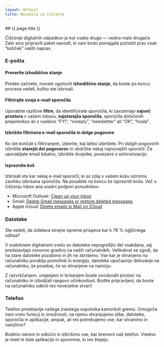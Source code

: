 ```yaml
---
layout: default
title: Navodila za čiščenje
---
```


<div class="block" markdown="1">
## {{ page.title }}

Čiščenje digitalnih odpadkov je kot vsako drugo — vedno malo drugače. Zato smo pripravili paket navodil, ki vam bodo pomagala počistiti prav vsak “kotiček” vaših naprav.


### E-pošta

#### Preverite izhodiščno stanje
Preden začnete, morate ugotoviti **izhodiščno stanje**, da boste po koncu procesa vedeli, koliko ste izbrisali. 
#### Filtrirajte svoja e-mail sporočila 
Uporabite različne **filtre**, da identificirate sporočila, ki zavzemajo **največ prostora** v vašem inboxu, **najstarejša sporočila**, sporočila določenih prejemnikov ali z vsebino “FYI”, “noreply”, “newsletter” ali “OK”, “hvala”. 
#### Izbrišite filtrirana e-mail sporočila in dolge pogovore 
Ko ste končali s filtriranjem, izberite, kaj lahko izbrišete. Pri dolgih pogovorih izbrišite **starejši del pogovorov** in obdržite nekaj najnovejših sporočil. Če uporabljate email lokalno, izbrišite dvojnike, povezane s sinhronizacijo. 
#### Izpraznite koš 
Izbrisali ste kar nekaj e-mail sporočil, ki so zdaj v vašem košu oziroma zavihku izbrisana sporočila. Ne pozabite na koncu še izprazniti koša.
Več o čiščenju inbox ana uradni podpori ponudnikov: 
- Microsoft Outlook: [Clean up your inbox ]([url](https://support.microsoft.com/en-us/office/clean-up-your-inbox-2fb652e5-b387-4147-9fff-25f2e32dfda9))
- Gmail: [Delete Gmail messages or restore deleted messages ]([url](https://support.google.com/mail/answer/7401?hl=en&co=GENIE.Platform%3DDesktop))
- Apple Icloud: [Delete emails in Mail on iCloud ]([url](https://support.apple.com/sl-si/guide/icloud/mm6b1a7ab7/icloud))


### Datoteke

Ste vedeli, da izdelava strojne opreme prispeva kar k 78 % ogljičnega odtisa?

V sodobnem digitalnem svetu so datoteke nepogrešljiv del vsakdana, saj predstavljajo osnovno gradivo na naših računalnikih.  Velikokrat se zgodi, da na stare datoteke pozabimo in jih ne zbrišemo. Vse kar je shranjeno na računalniku porablja pomnilnik in energijo, datoteke upočasnijo delovanje na računalniku, še posebej, če so shranjene na namizju. 

Z razvrščanjem, urejanjem in brisanjem boste osvobodili prostor na računalniku in izboljšali njegovo učinkovitost. Bodite pripravljeni, da boste na računalniku odkrili res neverjetne stvari!


### Telefon

Telefon predstavlja našega zvestega sopotnika kamorkoli gremo. Omogoča nam vrsto funkcij in zmožnosti, na njemu shranjujemo slike, datoteke, sporočila in aplikacije, ampak, ali res potrebujemo vse, kar shranimo in naložimo?

Bodimo iskreni in odločni in izbrišimo vse, kar bremeni naš telefon. Vredno je imeti le tiste aplikacije in spomnine, ki res štejejo. 


</div>
